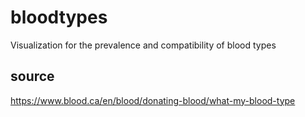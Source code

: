# bloodtypes

Visualization for the prevalence and compatibility of blood types

## source

https://www.blood.ca/en/blood/donating-blood/what-my-blood-type

